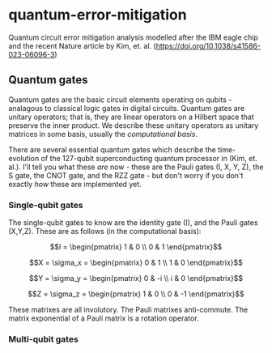 # quantum-error-mitigation
Quantum circuit error mitigation analysis modelled after the IBM eagle chip and the recent Nature article by Kim, et. al. (https://doi.org/10.1038/s41586-023-06096-3)

## Quantum gates 
Quantum gates are the basic circuit elements operating on qubits - analagous to classical logic gates in digital circuits.
Quantum gates are unitary operators; that is, they are linear operators on a Hilbert space that preserve the inner product.
We describe these unitary operators as unitary matrices in some basis, usually the *computational basis*.

There are several essential quantum gates which describe the time-evolution of the 127-qubit superconducting quantum processor in (Kim, et. al.).
I'll tell you what these *are* now - these are the Pauli gates (I, X, Y, Z), the S gate, the CNOT gate, and the RZZ gate - but don't worry if you don't exactly *how* these are implemented yet. 

### Single-qubit gates
The single-qubit gates to know are the identity gate (I), and the Pauli gates (X,Y,Z). 
These are as follows (in the computational basis):

```math
I = 
\begin{pmatrix}
  1 & 0 \\
  0 & 1
\end{pmatrix}
```
```math
X = \sigma_x = 
\begin{pmatrix}
  0 & 1 \\
  1 & 0
\end{pmatrix}
```
```math
Y = \sigma_y = 
\begin{pmatrix}
  0 & -i \\
  i & 0
\end{pmatrix}
```
```math
Z = \sigma_z = 
\begin{pmatrix}
  1 & 0 \\
  0 & -1
\end{pmatrix}
```
These matrixes are all involutory. 
The Pauli matrixes anti-commute. 
The matrix exponential of a Pauli matrix is a rotation operator.


### Multi-qubit gates

